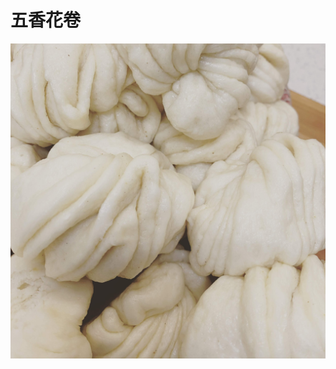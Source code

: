 # 五香花卷

![&#x4E94;&#x9999;&#x82B1;&#x5377;](.gitbook/assets/c5a26402-3c46-4084-9a5a-537a8dfca918.jpg)

